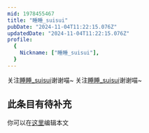 ```yaml
---
mid: 1978455467
title: "睡睡_suisui"
pubDate: "2024-11-04T11:22:15.076Z"
updatedDate: "2024-11-04T11:22:15.076Z"
profile:
  {
    Nickname: ["睡睡_suisui"],
  }
---
```


关注[睡睡_suisui](https://space.bilibili.com/1978455467)谢谢喵~ 关注[睡睡_suisui](https://space.bilibili.com/1978455467)谢谢喵~

## 此条目有待补充
你可以在[这里](https://github.com/Yuhanawa/VTuber.ICU-Content/edit/master/v/睡睡_suisui/index.md)编辑本文
